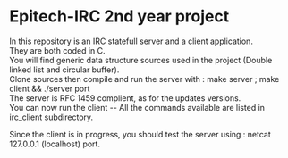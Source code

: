 # Epitech-IRC 2nd year project

In this repository is an IRC statefull server and a client application.                             
They are both coded in C.                                                                           
You will find generic data structure sources used in the project (Double linked list and circular buffer).                                                                                                                                     
Clone sources then compile and run the server with : make server ; make client && ./server port     
The server is RFC 1459 complient, as for the updates versions.                                                                                                                                         
You can now run the client -- All the commands available are listed in irc_client subdirectory.

Since the client is in progress, you should test the server using : netcat 127.0.0.1 (localhost) port.
